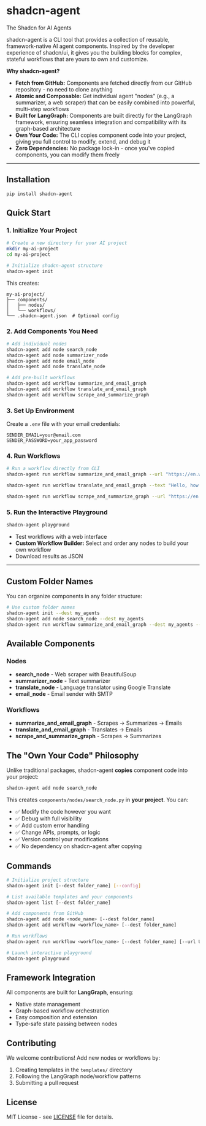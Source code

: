 # shadcn-agent

The Shadcn for AI Agents

shadcn-agent is a CLI tool that provides a collection of reusable, framework-native AI agent components. Inspired by the developer experience of shadcn/ui, it gives you the building blocks for complex, stateful workflows that are yours to own and customize.

**Why shadcn-agent?**
- **Fetch from GitHub:** Components are fetched directly from our GitHub repository - no need to clone anything
- **Atomic and Composable:** Get individual agent "nodes" (e.g., a summarizer, a web scraper) that can be easily combined into powerful, multi-step workflows
- **Built for LangGraph:** Components are built directly for the LangGraph framework, ensuring seamless integration and compatibility with its graph-based architecture
- **Own Your Code:** The CLI copies component code into your project, giving you full control to modify, extend, and debug it
- **Zero Dependencies:** No package lock-in - once you've copied components, you can modify them freely

---

## Installation

```bash
pip install shadcn-agent
```

## Quick Start

### 1. Initialize Your Project

```bash
# Create a new directory for your AI project
mkdir my-ai-project
cd my-ai-project

# Initialize shadcn-agent structure
shadcn-agent init
```

This creates:
```
my-ai-project/
├── components/
│   ├── nodes/
│   └── workflows/
└── .shadcn-agent.json  # Optional config
```

### 2. Add Components You Need

```bash
# Add individual nodes
shadcn-agent add node search_node
shadcn-agent add node summarizer_node
shadcn-agent add node email_node
shadcn-agent add node translate_node

# Add pre-built workflows
shadcn-agent add workflow summarize_and_email_graph
shadcn-agent add workflow translate_and_email_graph
shadcn-agent add workflow scrape_and_summarize_graph
```

### 3. Set Up Environment

Create a `.env` file with your email credentials:

```env
SENDER_EMAIL=your@email.com
SENDER_PASSWORD=your_app_password
```

### 4. Run Workflows

```bash
# Run a workflow directly from CLI
shadcn-agent run workflow summarize_and_email_graph --url "https://en.wikipedia.org/wiki/Large_language_model" --recipient "your@email.com"

shadcn-agent run workflow translate_and_email_graph --text "Hello, how are you?" --target_lang "fr" --recipient "your@email.com"

shadcn-agent run workflow scrape_and_summarize_graph --url "https://en.wikipedia.org/wiki/Artificial_intelligence"
```

### 5. Run the Interactive Playground

```bash
shadcn-agent playground
```

- Test workflows with a web interface
- **Custom Workflow Builder:** Select and order any nodes to build your own workflow
- Download results as JSON

---

## Custom Folder Names

You can organize components in any folder structure:

```bash
# Use custom folder names
shadcn-agent init --dest my_agents
shadcn-agent add node search_node --dest my_agents
shadcn-agent run workflow summarize_and_email_graph --dest my_agents --url "https://example.com"
```

## Available Components

### Nodes
- **search_node** - Web scraper with BeautifulSoup
- **summarizer_node** - Text summarizer
- **translate_node** - Language translator using Google Translate
- **email_node** - Email sender with SMTP

### Workflows
- **summarize_and_email_graph** - Scrapes → Summarizes → Emails
- **translate_and_email_graph** - Translates → Emails  
- **scrape_and_summarize_graph** - Scrapes → Summarizes

## The "Own Your Code" Philosophy

Unlike traditional packages, shadcn-agent **copies** component code into your project:

```bash
shadcn-agent add node search_node
```

This creates `components/nodes/search_node.py` in **your project**. You can:
- ✅ Modify the code however you want
- ✅ Debug with full visibility
- ✅ Add custom error handling
- ✅ Change APIs, prompts, or logic
- ✅ Version control your modifications
- ✅ No dependency on shadcn-agent after copying

## Commands

```bash
# Initialize project structure
shadcn-agent init [--dest folder_name] [--config]

# List available templates and your components  
shadcn-agent list [--dest folder_name]

# Add components from GitHub
shadcn-agent add node <node_name> [--dest folder_name]
shadcn-agent add workflow <workflow_name> [--dest folder_name]

# Run workflows
shadcn-agent run workflow <workflow_name> [--dest folder_name] [--url URL] [--text TEXT] [--target_lang LANG] [--recipient EMAIL]

# Launch interactive playground
shadcn-agent playground
```

## Framework Integration

All components are built for **LangGraph**, ensuring:
- Native state management
- Graph-based workflow orchestration  
- Easy composition and extension
- Type-safe state passing between nodes

## Contributing

We welcome contributions! Add new nodes or workflows by:
1. Creating templates in the `templates/` directory
2. Following the LangGraph node/workflow patterns
3. Submitting a pull request

## License

MIT License - see [LICENSE](LICENSE) file for details.